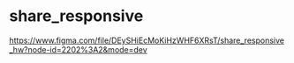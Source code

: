 # share_responsive

https://www.figma.com/file/DEySHiEcMoKiHzWHF6XRsT/share_responsive_hw?node-id=2202%3A2&mode=dev
